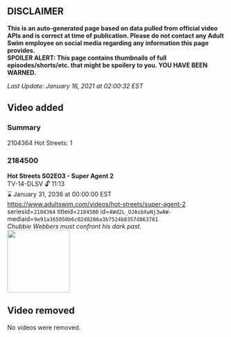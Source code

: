 ## DISCLAIMER
**This is an auto-generated page based on data pulled from official video APIs and is correct at time of publication. Please do not contact any Adult Swim employee on social media regarding any information this page provides.**  
**SPOILER ALERT: This page contains thumbnails of full episodes/shorts/etc. that might be spoilery to you. YOU HAVE BEEN WARNED.**  

_Last Update: January 16, 2021 at 02:00:32 EST_
## Video added
### Summary
2104364 Hot Streets: 1  
### 2184500
**Hot Streets S02E03 - Super Agent 2**  
TV-14-DLSV 🔓 11:13  
⌛ January 31, 2036 at 00:00:00 EST  
https://www.adultswim.com/videos/hot-streets/super-agent-2  
seriesid=`2104364` titleid=`2184500` id=`AWd2L_OJAsbXwNj3wAW-` mediaid=`9e91a365050b6c02d8206a3b7524b8357d863781`  
_Chubbie Webbers must confront his dark past._  
<a href="https://media.cdn.adultswim.com/uploads/20200305/thumbnails/2_20351529104-hotstreets_205_dup-20190221.jpg"><img src="https://media.cdn.adultswim.com/uploads/20200305/thumbnails/2_20351529104-hotstreets_205_dup-20190221.jpg" height="144px" /></a>
## Video removed
No videos were removed.  
